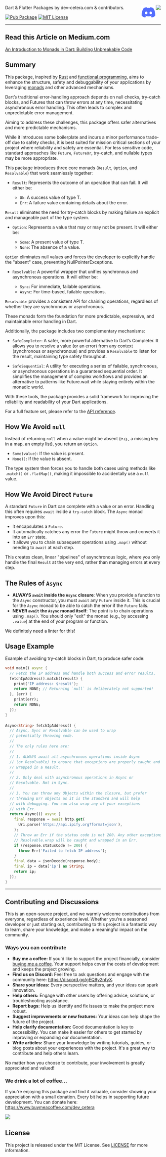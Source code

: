 <a href="https://www.buymeacoffee.com/dev_cetera" target="_blank"><img align="right" src="https://cdn.buymeacoffee.com/buttons/default-orange.png" height="48"></a>
<a href="https://discord.gg/gEQ8y2nfyX" target="_blank"><img align="right" src="https://raw.githubusercontent.com/dev-cetera/resources/refs/heads/main/assets/discord_icon/discord_icon.svg" height="48"></a>

Dart & Flutter Packages by dev-cetera.com & contributors.

[![Pub Package](https://img.shields.io/pub/v/df_safer_dart.svg)](https://pub.dev/packages/df_safer_dart)
[![MIT License](https://img.shields.io/badge/License-MIT-blue.svg)](https://raw.githubusercontent.com/dev-cetera/df_safer_dart/main/LICENSE)

---

## Read this Article on Medium.com

[An Introduction to Monads in Dart: Building Unbreakable Code](https://medium.com/@dev-cetera/an-introduction-to-monads-in-dart-building-unbreakable-code-8909705a2451)

## Summary

This package, inspired by [Rust](<https://en.wikipedia.org/wiki/Rust_(programming_language)>) and [functional programming](https://en.wikipedia.org/wiki/Functional_programming), aims to enhance the structure, safety and debuggability of your applications by leveraging [monads](<https://en.wikipedia.org/wiki/Monad_(functional_programming)>) and other advanced mechanisms.

Dart’s traditional error-handling approach depends on null checks, try-catch blocks, and Futures that can throw errors at any time, necessitating asynchronous error handling. This often leads to complex and unpredictable error management.

Aiming to address these challenges, this package offers safer alternatives and more predictable mechanisms.

While it introduces some boilerplate and incurs a minor performance trade-off due to safety checks, it is best suited for mission critical sections of your project where reliability and safety are essential. For less sensitive code, standard approaches like `Future`, `FutureOr`, try-catch, and nullable types may be more appropriate.

This package introduces three core monads (`Result`, `Option`, and `Resolvable`) that work seamlessly together:

- `Result`: Represents the outcome of an operation that can fail. It will either be:

  - `Ok`: A success value of type T.
  - `Err`: A failure value containing details about the error.

`Result` eliminates the need for try-catch blocks by making failure an explicit and manageable part of the type system.

- `Option`: Represents a value that may or may not be present. It will either be:

  - `Some`: A present value of type T.
  - `None`: The absence of a value.

`Option` eliminates null values and forces the developer to explicitly handle the "absent" case, preventing NullPointerExceptions.

- `Resolvable`: A powerful wrapper that unifies synchronous and asynchronous operations. It will either be:

  - `Sync`: For immediate, failable operations.
  - `Async`: For time-based, failable operations.

`Resolvable` provides a consistent API for chaining operations, regardless of whether they are synchronous or asynchronous.

These monads form the foundation for more predictable, expressive, and maintainable error handling in Dart.

Additionally, the package includes two complementary mechanisms:

- `SafeCompleter`: A safer, more powerful alternative to Dart’s Completer. It allows you to resolve a value (or an error) from any context (synchronous or asynchronous) and provides a `Resolvable` to listen for the result, maintaining type safety throughout.

- `SafeSequential`: A utility for executing a series of failable, synchronous, or asynchronous operations in a guaranteed sequential order. It simplifies the management of complex workflows and provides an alternative to patterns like Future.wait while staying entirely within the monadic world.

With these tools, the package provides a solid framework for improving the reliability and readability of your Dart applications.

For a full feature set, please refer to the [API reference](https://pub.dev/documentation/df_safer_dart/).

## How We Avoid `null`

Instead of returning `null` when a value might be absent (e.g., a missing key in a map, an empty list), you return an `Option`.

- `Some(value)`: If the value is present.
- `None()`: If the value is absent.

The type system then forces you to handle both cases using methods like `.match()` or `.flatMap()`, making it impossible to accidentally use a `null` value.

## How We Avoid Direct `Future`

A standard `Future` in Dart can complete with a value or an error. Handling this often requires `await` inside a `try-catch` block. The `Async` monad improves upon this:

- It encapsulates a `Future`.
- It automatically catches any error the `Future` might throw and converts it into an `Err` state.
- It allows you to chain subsequent operations using `.map()` without needing to `await` at each step.

This creates clean, linear "pipelines" of asynchronous logic, where you only handle the final `Result` at the very end, rather than managing errors at every step.

## The Rules of `Async`

- **ALWAYS `await` inside the `Async` closure**: When you provide a function to the `Async` constructor, you must `await` any `Future` inside it. This is crucial for the `Async` monad to be able to catch the error if the `Future` fails.
- **NEVER `await` the `Async` monad itself**: The point is to chain operations using `.map()`. You should only "exit" the monad (e.g., by accessing `.value`) at the end of your program or function.

We definitely need a linter for this!

## Usage Example

Example of avoiding try-catch blocks in Dart, to produce safer code:

```dart
void main() async {
  // Fetch the IP address and handle both success and error results.
  fetchIpAddress().match((result) {
    print('IP address: $result');
    return NONE; // Returning `null` is deliberately not supported!
  }, (err) {
    print(err);
    return NONE;
  });
}

Async<String> fetchIpAddress() {
  // Async, Sync or Resolvable can be used to wrap
  // potentially throwing code.
  //
  // The only rules here are:
  //
  // 1. ALWAYS await all asynchronous operations inside Async
  // (or Resolvable) to ensure that exceptions are properly caught and
  // wrapped in a Result.
  //
  // 2. Only deal with asynchronous operations in Async or
  // Resolvable. Not in Sync.
  //
  // 3. You can throw any Objects within the closure, but prefer
  // throwing Err objects as it is the standard and will help
  // with debugging. You can also wrap any of your exceptions
  // with Err.
  return Async(() async {
    final response = await http.get(
      Uri.parse('https://api.ipify.org?format=json'),
    );
    // Throw an Err if the status code is not 200. Any other exceptions within
    // Resolvable.wrap will be caught and wrapped in an Err.
    if (response.statusCode != 200) {
      throw Err('Failed to fetch IP address');
    }
    final data = jsonDecode(response.body);
    final ip = data['ip'] as String;
    return ip;
  });
}
```

---

## Contributing and Discussions

This is an open-source project, and we warmly welcome contributions from everyone, regardless of experience level. Whether you're a seasoned developer or just starting out, contributing to this project is a fantastic way to learn, share your knowledge, and make a meaningful impact on the community.

### Ways you can contribute

- **Buy me a coffee:** If you'd like to support the project financially, consider [buying me a coffee](https://www.buymeacoffee.com/dev_cetera). Your support helps cover the costs of development and keeps the project growing.
- **Find us on Discord:** Feel free to ask questions and engage with the community here: https://discord.gg/gEQ8y2nfyX.
- **Share your ideas:** Every perspective matters, and your ideas can spark innovation.
- **Help others:** Engage with other users by offering advice, solutions, or troubleshooting assistance.
- **Report bugs:** Help us identify and fix issues to make the project more robust.
- **Suggest improvements or new features:** Your ideas can help shape the future of the project.
- **Help clarify documentation:** Good documentation is key to accessibility. You can make it easier for others to get started by improving or expanding our documentation.
- **Write articles:** Share your knowledge by writing tutorials, guides, or blog posts about your experiences with the project. It's a great way to contribute and help others learn.

No matter how you choose to contribute, your involvement is greatly appreciated and valued!

### We drink a lot of coffee...

If you're enjoying this package and find it valuable, consider showing your appreciation with a small donation. Every bit helps in supporting future development. You can donate here: https://www.buymeacoffee.com/dev_cetera

<a href="https://www.buymeacoffee.com/dev_cetera" target="_blank"><img src="https://cdn.buymeacoffee.com/buttons/default-orange.png" height="40"></a>

## License

This project is released under the MIT License. See [LICENSE](https://raw.githubusercontent.com/dev-cetera/df_safer_dart/main/LICENSE) for more information.
